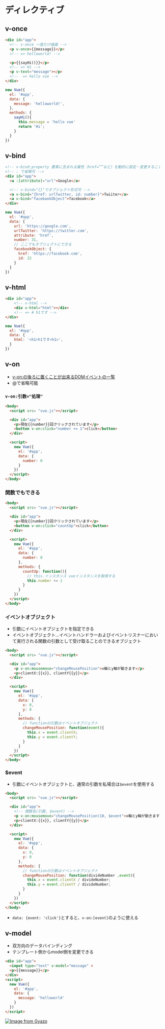 # ディレクティブ

## v-once

```html
<div id="app">
  <!-- v-once 一度だけ描画 -->
  <p v-once>{{message}}</p>
  <!-- => helloworld! -->

  <p>{{sayHi()}}</p>
  <!-- => Hi -->
  <p v-text="message"></p>
  <!--  => hello vue -->
</div>
```

```js
new Vue({
  el: '#app',
  data: {
    message: 'helloworld!',
  },
  methods: {
    sayHi(){
      this.message = 'hello vue'
      return 'Hi';
    }
  }
})
``` 

## v-bind

```html
<!-- v-bind:property 要素に含まれる属性（href=””など）を動的に設定・変更することが出来る設定方法-->
<!-- : で省略可 -->
<div id="app">
  <a :[attribute]="url">Google</a>

  <!-- v-bind="{}"でオブジェクト形式可 -->
  <a v-bind="{href: urlTwitter, id: number}">Twiiter</a>
  <a v-bind="facebookObject">facebook</a>
</div>
```

```js
new Vue({
  el: '#app',
  data: {
    url: 'https://google.com',
    urlTwitter: 'https://twitter.com',
    attribute: 'href',
    number: 31,
    // ここでもオブジェクトにできる
    facebookObject: {
      href: 'https://facebook.com',
      id: 22
    }
  }
})
```

## v-html

```html
<div id="app">
    <!-- v-html -->
    <div v-html="html"></div>
    <!-- => # h1です -->
</div>
```

```js
new Vue({
  el: '#app',
  data: {
    html: '<h1>h1です<h1>',
  }
})
```

## v-on
- [v-on:の後ろに置くことが出来るDOMイベントの一覧](https://developer.mozilla.org/ja/docs/Web/Events)
- @で省略可能

### `v-on:引数="処理"`

```html
<body>
  <script src= "vue.js"></script>

  <div id="app">
    <p>現在{{number}}回クリックされています</p>
    <button v-on:click="number += 1">click</button>
  </div>

  <script>
    new Vue({
      el: '#app',
      data: {
        number: 0
      }
    })
  </script>
</body>
```

### 関数でもできる

```html
<body>
  <script src= "vue.js"></script>

  <div id="app">
    <p>現在{{number}}回クリックされています</p>
    <button v-on:click="countUp">click</button>
  </div>

  <script>
    new Vue({
      el: '#app',
      data: {
        number: 0
      },
      methods: {
        countUp: function(){
          // this.インスタンス vueインスタンスを取得する
          this.number += 1
        }
      }
    })
  </script>
</body>
```

### イベントオブジェクト

- 引数にイベントオブジェクトを指定できる
- イベントオブジェクト...イベントハンドラーおよびイベントリスナーにおいて実行される関数の引数として受け取ることのできるオブジェクト

```html
<body>
  <script src= "vue.js"></script>

  <div id="app">
    <p v-on:mousemove="changeMousePosition">x軸とy軸が動きます</p>
    <p>clientX:{{x}}, clientY{{y}}</p>
  </div>

  <script>
    new Vue({
      el: '#app',
      data: {
        x: 0,
        y: 0
      },
      methods: {
        // functionの引数はイベントオブジェクト
        changeMousePosition: function(event){
          this.x = event.clientX;
          this.y = event.clientY;
        }
      }
    })
  </script>
</body>
```

### $event

- 引数にイベントオブジェクトと、通常の引数を私場合は`$event`を使用する

```html
<body>
  <script src= "vue.js"></script>

  <div id="app">
    <!-- 関数名(引数, $event) -->
    <p v-on:mousemove="changeMousePosition(10, $event">x軸とy軸が動きます</p>
    <p>clientX:{{x}}, clientY{{y}}</p>
  </div>

  <script>
    new Vue({
      el: '#app',
      data: {
        x: 0,
        y: 0
      },
      methods: {
        // functionの引数はイベントオブジェクト
        changeMousePosition: function(divideNumber ,event){
          this.x = event.clientX / divideNumber;
          this.y = event.clientY / divideNumber;
        }
      }
    })
  </script>
</body>
```
- `data: {event: 'click'}`とすると、`v-on:[event]`のように使える

## v-model

- 双方向のデータバインディング
- テンプレート側からmodel側を変更できる

```html
<div id="app">
  <input type="text" v-model="message" >
  <p>{{message}}</p>
</div>
<script>
  new Vue({
    el: '#app',
    data: {
      message: 'helloworld'
    }
  })
</script>
```
[![Image from Gyazo](https://i.gyazo.com/25c54814547c7d6f7e0ebe1536b901de.png)](https://gyazo.com/25c54814547c7d6f7e0ebe1536b901de)



